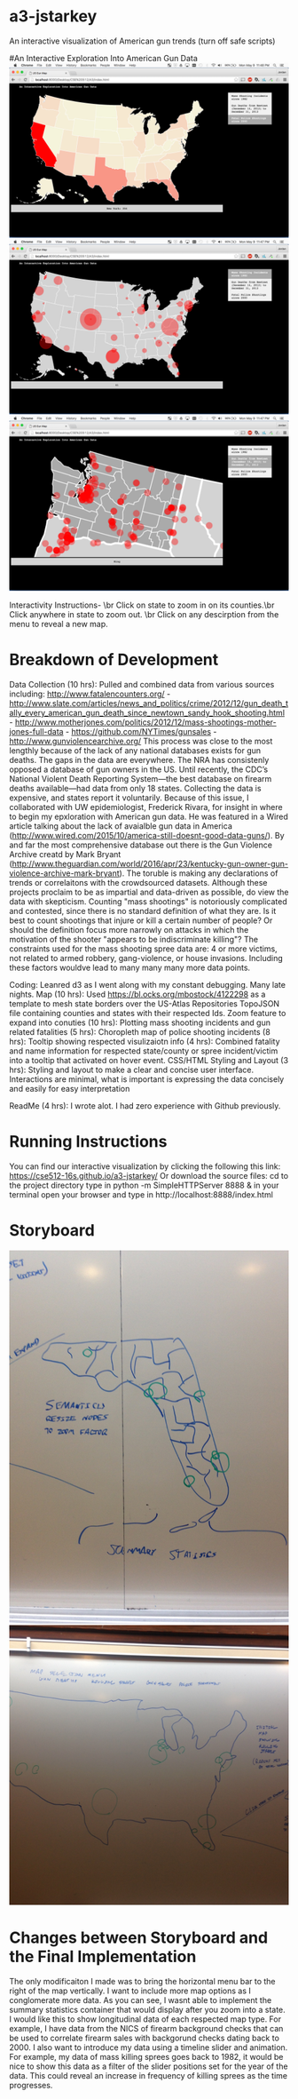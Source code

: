 # a3-jstarkey
An interactive visualization of American gun trends (turn off safe scripts)

#An Interactive Exploration Into American Gun Data
![alt tag](https://raw.githubusercontent.com/CSE512-16S/a3-jstarkey/master/storyboard-project/Screen%20Shot%202016-05-09%20at%2011.48.31%20PM.png)
![alt tag](https://raw.githubusercontent.com/CSE512-16S/a3-jstarkey/master/storyboard-project/Screen%20Shot%202016-05-09%20at%2011.47.13%20PM.png)
![alt tag](https://raw.githubusercontent.com/CSE512-16S/a3-jstarkey/master/storyboard-project/Screen%20Shot%202016-05-09%20at%2011.47.26%20PM.png)


Interactivity Instructions- \br
Click on state to zoom in on its counties.\br
Click anywhere in state to zoom out. \br
Click on any descirption from the menu to reveal a new map.

# Breakdown of Development
Data Collection (10 hrs): Pulled and combined data from various sources including: 
http://www.fatalencounters.org/ - http://www.slate.com/articles/news_and_politics/crime/2012/12/gun_death_tally_every_american_gun_death_since_newtown_sandy_hook_shooting.html -
http://www.motherjones.com/politics/2012/12/mass-shootings-mother-jones-full-data -
https://github.com/NYTimes/gunsales -
http://www.gunviolencearchive.org/
This process was close to the most lengthly because of the lack of any national databases exists for gun deaths. The gaps in the data are everywhere. The NRA has consistenly opposed a database of gun owners in the US. Until recently, the CDC’s National Violent Death Reporting System—the best database on firearm deaths available—had data from only 18 states. Collecting the data is expensive, and states report it voluntarily. Because of this issue, I collaborated with UW epidemiologist, Frederick Rivara, for insight in where to begin my epxloration with American gun data. He was featured in a Wired article talking about the lack of avaialble gun data in America (http://www.wired.com/2015/10/america-still-doesnt-good-data-guns/). By and far the most comprehensive database out there is the Gun Violence Archive creatd by Mark Bryant (http://www.theguardian.com/world/2016/apr/23/kentucky-gun-owner-gun-violence-archive-mark-bryant). The toruble is making any declarations of trends or correlaitons with the crowdsourced datasets. Although these projects proclaim to be as impartial and data-driven as possible, do view the data with skepticism. Counting "mass shootings" is notoriously complicated and  contested, since there is no standard definition of what they are. Is it best to count shootings that injure or kill a certain number of people? Or should the definition focus more narrowly on attacks in which the motivation of the shooter "appears to be indiscriminate killing"? The constraints used for the mass shooting spree data are: 4 or more victims, not related to armed robbery, gang-violence, or house invasions. Including these factors wouldve lead to many many many more data points.

Coding: Leanred d3 as I went along with my constant debugging. Many late nights.
  Map (10 hrs): Used https://bl.ocks.org/mbostock/4122298 as a template to mesh state borders over the US-Atlas Repositories TopoJSON file containing counties and states with their respected Ids. 
  Zoom feature to expand into conuties (10 hrs):
  Plotting mass shooting incidents and gun related fatalities (5 hrs):
  Choropleth map of police shooting incidents (8 hrs):
  Tooltip showing respected visulizaiotn info (4 hrs): Combined fatality and name information for respected state/county or spree incident/victim into a tooltip that activated on hover event.
  CSS/HTML Styling and Layout (3 hrs): Styling and layout to make a clear and concise user interface. Interactions are minimal, what is important is expressing the data concisely and easily for easy interpretation

ReadMe (4 hrs): I wrote alot. I had zero experience with Github previously. 

# Running Instructions 
You can find our interactive visualization by clicking the following this link: https://cse512-16s.github.io/a3-jstarkey/
Or download the source files:
cd to the project directory
type in python -m SimpleHTTPServer 8888 & in your terminal
open your browser and type in http://localhost:8888/index.html

# Storyboard
![alt tag](https://raw.githubusercontent.com/CSE512-16S/a3-jstarkey/master/storyboard-project/IMG_5536.JPG.jpeg)
![alt tag](https://raw.githubusercontent.com/CSE512-16S/a3-jstarkey/master/storyboard-project/IMG_5537.JPG.jpeg)
# Changes between Storyboard and the Final Implementation
The only modificaiton I made was to bring the horizontal menu bar to the right of the map vertically. I want to include more map options as I conglomerate more data. As you can see, I wasnt able to implement the summary statistics container that would display after you zoom into a state. I would like this to show longitudinal data of each respected map type. For example, I have data from the NICS of firearm background checks that can be used to correlate firearm sales with backgorund checks dating back to 2000.
I also want to introduce my data using a timeline slider and animation. For example, my data of mass killing sprees goes back to 1982, it would be nice to show this data as a filter of the slider positions set for the year of the data. This could reveal an increase in frequency of killing sprees as the time progresses. 



